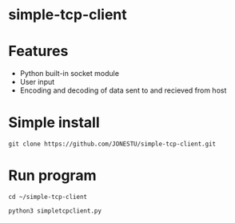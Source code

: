 # simple-tcp-client
# Features
- Python built-in socket module
- User input
- Encoding and decoding of data sent to and recieved from host
# Simple install
``git clone https://github.com/JONESTU/simple-tcp-client.git``
# Run program
``cd ~/simple-tcp-client``

``python3 simpletcpclient.py``
